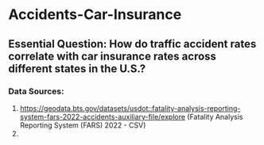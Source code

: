 # Accidents-Car-Insurance
## Essential Question: How do traffic accident rates correlate with car insurance rates across different states in the U.S.?
### Data Sources:
1. https://geodata.bts.gov/datasets/usdot::fatality-analysis-reporting-system-fars-2022-accidents-auxiliary-file/explore (Fatality Analysis Reporting System (FARS) 2022 - CSV)
2. 
